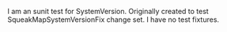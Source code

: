 I am an sunit test for SystemVersion.  Originally created to test SqueakMapSystemVersionFix change set.I have no test fixtures.